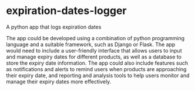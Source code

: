 # expiration-dates-logger
A python app that logs expiration dates

The app could be developed using a combination of python programming language and a suitable framework, such as Django or Flask. The app would need to include a user-friendly interface that allows users to input and manage expiry dates for different products, as well as a database to store the expiry date information. The app could also include features such as notifications and alerts to remind users when products are approaching their expiry date, and reporting and analysis tools to help users monitor and manage their expiry dates more effectively.
